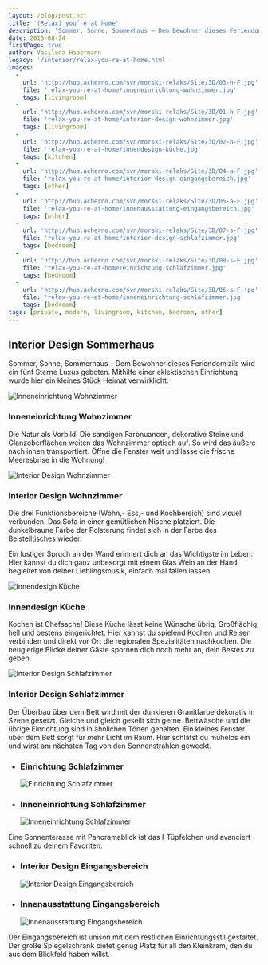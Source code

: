 ```yaml
---
layout: /blog/post.ect
title: '(Relax) you´re at home'
description: 'Sommer, Sonne, Sommerhaus – Dem Bewohner dieses Feriendomizils wird ein fünf Sterne Luxus geboten.  Mithilfe einer eklektischen Einrichtung wurde hier ein kleines Stück Heimat verwirklicht.'
date: 2015-08-24
firstPage: true
author: Vasilena Habermann
legacy: '/interior/relax-you-re-at-home.html'
images:
  -
    url: 'http://hub.acherno.com/svn/morski-relaks/Site/3D/03-h-F.jpg'
    file: 'relax-you-re-at-home/inneneinrichtung-wohnzimmer.jpg'
    tags: [livingroom]
  -
    url: 'http://hub.acherno.com/svn/morski-relaks/Site/3D/01-h-F.jpg'
    file: 'relax-you-re-at-home/interior-design-wohnzimmer.jpg'
    tags: [livingroom]
  -
    url: 'http://hub.acherno.com/svn/morski-relaks/Site/3D/02-h-F.jpg'
    file: 'relax-you-re-at-home/innendesign-küche.jpg'
    tags: [kitchen]
  -
    url: 'http://hub.acherno.com/svn/morski-relaks/Site/3D/04-a-F.jpg'
    file: 'relax-you-re-at-home/interior-design-eingangsbereich.jpg'
    tags: [other]
  -
    url: 'http://hub.acherno.com/svn/morski-relaks/Site/3D/05-a-F.jpg'
    file: 'relax-you-re-at-home/innenausstattung-eingangsbereich.jpg'
    tags: [other]
  -
    url: 'http://hub.acherno.com/svn/morski-relaks/Site/3D/07-s-F.jpg'
    file: 'relax-you-re-at-home/interior-design-schlafzimmer.jpg'
    tags: [bedroom]
  -
    url: 'http://hub.acherno.com/svn/morski-relaks/Site/3D/08-s-F.jpg'
    file: 'relax-you-re-at-home/einrichtung-schlafzimmer.jpg'
    tags: [bedroom]
  -
    url: 'http://hub.acherno.com/svn/morski-relaks/Site/3D/06-s-F.jpg'
    file: 'relax-you-re-at-home/inneneinrichtung-schlafzimmer.jpg'
    tags: [bedroom]
tags: [private, modern, livingroom, kitchen, bedroom, other]
---
```

## **Interior Design** Sommerhaus
Sommer, Sonne, Sommerhaus – Dem Bewohner dieses Feriendomizils wird ein fünf Sterne Luxus geboten.  Mithilfe einer eklektischen Einrichtung wurde hier ein kleines Stück Heimat verwirklicht.

![Inneneinrichtung Wohnzimmer](relax-you-re-at-home/inneneinrichtung-wohnzimmer.jpg)
### Inneneinrichtung **Wohnzimmer**

Die Natur als Vorbild! Die sandigen Farbnuancen, dekorative Steine und Glanzoberflächen weiten das Wohnzimmer optisch auf. So wird das äußere nach innen transportiert. Öffne die  Fenster weit und lasse die frische Meeresbrise in die Wohnung!

![Interior Design Wohnzimmer](relax-you-re-at-home/interior-design-wohnzimmer.jpg)
### Interior Design **Wohnzimmer**

Die drei Funktionsbereiche (Wohn,- Ess,- und Kochbereich) sind visuell verbunden. Das Sofa in einer gemütlichen Nische platziert. Die dunkelbraune Farbe der Polsterung findet sich  in der Farbe des Beistelltisches wieder. 

Ein lustiger Spruch an der Wand erinnert dich an das Wichtigste im Leben. Hier kannst du dich ganz unbesorgt mit einem Glas Wein an der Hand, begleitet von deiner Lieblingsmusik, einfach mal fallen lassen.   

![Innendesign Küche](relax-you-re-at-home/innendesign-küche.jpg)
### Innendesign **Küche**

Kochen ist Chefsache! Diese Küche lässt keine Wünsche übrig. Großflächig, hell und bestens eingerichtet. Hier kannst du spielend Kochen und Reisen verbinden und direkt vor Ort  die regionalen Spezialitäten nachkochen. Die neugierige Blicke deiner Gäste spornen dich noch mehr an, dein Bestes zu geben.

![Interior Design Schlafzimmer](relax-you-re-at-home/interior-design-schlafzimmer.jpg)
### Interior Design **Schlafzimmer**

Der Überbau über dem Bett wird mit der dunkleren Granitfarbe dekorativ in Szene gesetzt. Gleiche und gleich gesellt sich gerne. Bettwäsche und die übrige Einrichtung sind in ähnlichen Tönen gehalten. Ein kleines Fenster über dem Bett sorgt für mehr Licht im Raum. Hier schläfst du mühelos ein und wirst am nächsten Tag von den Sonnenstrahlen geweckt. 

-   ### Einrichtung **Schlafzimmer**
    ![Einrichtung Schlafzimmer](relax-you-re-at-home/einrichtung-schlafzimmer.jpg)
-   ### Inneneinrichtung **Schlafzimmer**
    ![Inneneinrichtung Schlafzimmer](relax-you-re-at-home/inneneinrichtung-schlafzimmer.jpg)

Eine Sonnenterasse mit Panoramablick ist das I-Tüpfelchen und avanciert schnell zu deinem Favoriten. 

-   ### Interior Design **Eingangsbereich**
    ![Interior Design Eingangsbereich](relax-you-re-at-home/interior-design-eingangsbereich.jpg)
-   ### Innenausstattung **Eingangsbereich**
    ![Innenausstattung Eingangsbereich](relax-you-re-at-home/innenausstattung-eingangsbereich.jpg)

Der Eingangsbereich ist unison mit dem restlichen Einrichtungsstil gestaltet. Der große Spiegelschrank bietet genug Platz für all den Kleinkram, den du aus dem Blickfeld haben willst.